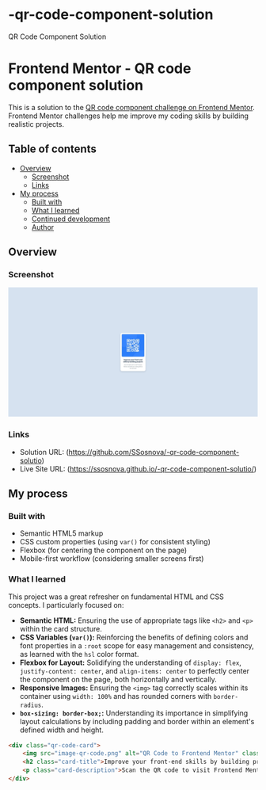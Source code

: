 # -qr-code-component-solution
 QR Code Component Solution
# Frontend Mentor - QR code component solution

This is a solution to the [QR code component challenge on Frontend Mentor](https://www.frontendmentor.io/challenges/qr-code-component-iux_sIO_H). Frontend Mentor challenges help me improve my coding skills by building realistic projects. 

## Table of contents

- [Overview](#overview)
  - [Screenshot](#screenshot)
  - [Links](#links)
- [My process](#my-process)
  - [Built with](#built-with)
  - [What I learned](#what-i-learned)
  - [Continued development](#continued-development)
  - [Author](#author)

## Overview

### Screenshot

![Screenshot of the QR code component solution](./qr-component-screenshot.jpeg)

### Links

- Solution URL: (https://github.com/SSosnova/-qr-code-component-solutio)
- Live Site URL: (https://ssosnova.github.io/-qr-code-component-solutio/)

## My process

### Built with

- Semantic HTML5 markup
- CSS custom properties (using `var()` for consistent styling)
- Flexbox (for centering the component on the page)
- Mobile-first workflow (considering smaller screens first)

### What I learned

This project was a great refresher on fundamental HTML and CSS concepts. I particularly focused on:

- **Semantic HTML:** Ensuring the use of appropriate tags like `<h2>` and `<p>` within the card structure.
- **CSS Variables (`var()`):** Reinforcing the benefits of defining colors and font properties in a `:root` scope for easy management and consistency, as learned with the `hsl` color format.
- **Flexbox for Layout:** Solidifying the understanding of `display: flex`, `justify-content: center`, and `align-items: center` to perfectly center the component on the page, both horizontally and vertically.
- **Responsive Images:** Ensuring the `<img>` tag correctly scales within its container using `width: 100%` and has rounded corners with `border-radius`.
- **`box-sizing: border-box;`:** Understanding its importance in simplifying layout calculations by including padding and border within an element's defined width and height.

```html
<div class="qr-code-card">
    <img src="image-qr-code.png" alt="QR Code to Frontend Mentor" class="qr-code-image">
    <h2 class="card-title">Improve your front-end skills by building projects</h2>
    <p class="card-description">Scan the QR code to visit Frontend Mentor and take your coding skills to the next level</p>
</div>

